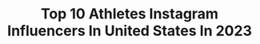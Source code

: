 ---
title: Top 10 Athletes Instagram Influencers In United States In 2023
description: >-
  Find top athletes Instagram influencers in United States in 2023. Most popular hashtags: #fitness #gym #bodybuilding.
platform: Instagram
hits: 4214
text_top: Discover the most popular Instagram accounts on inBeat.
text_bottom: Our platform holds 4214 Instagram influencers like this in United States for you to contact.
profiles:
  - username: "kuhubhosle"
    fullname: >-
      Kuhu Bhosle
    bio: >-
      Athlete
    location: "United States"
    followers: 12752
    engagement: 641
    commentsToLikes: 0.029407
    id: ck6tsfsdk4isj0j71yy3w18e5
    verified: false
    hashtags: "#gym, #repost, #hardwork, #miihiersinghprep"
  - username: "elyologp8"
    fullname: >-
      Gerardo Parra
    bio: >-
      athlete
    location: "United States"
    followers: 152381
    engagement: 262
    commentsToLikes: 0.009631
    id: ck5bvb2sbjbbg0i11lw6hqka1
    verified: true
    hashtags: "#halloffame, #franklinfamily, #onlyone, #world"
  - username: "kedarjadhavofficial"
    fullname: >-
      Kedar Mahadev Jadhav
    bio: >-
      Athlete
    location: "United States"
    followers: 1517756
    engagement: 627
    commentsToLikes: 0.005191
    id: ckf5tu0psirrz0j23ffljsbbh
    verified: true
    hashtags: "#positivevibes, #srh, #wakefit, #biobubble"
  - username: "viharigh"
    fullname: >-
      Hanuma vihari
    bio: >-
      Athlete 🇮🇳
    location: "United States"
    followers: 474427
    engagement: 695
    commentsToLikes: 0.002843
    id: ck6tqqtsitcae0j71s14hqdsz
    verified: true
    hashtags: "#uc, #safe, #home, #bighomerushsale"
  - username: "stanleynormansurfer"
    fullname: >-
      Stan Norman
    bio: >-
      Athlete
    location: "United States"
    followers: 5818
    engagement: 724
    commentsToLikes: 0.020955
    id: ck5znz0o6pfe20i14elkfn2e6
    verified: false
    hashtags: "#hydroflask, #onya, #onyamodel, #tbt"
  - username: "michicampa93"
    fullname: >-
      Michele Campagnaro
    bio: >-
      Athlete
    location: "United States"
    followers: 15980
    engagement: 1307
    commentsToLikes: 0.013085
    id: ck6tpokvjl7nw0j71cbqvm36j
    verified: true
    hashtags: "#nottinghill, #london, #iceland, #bianchi"
  - username: "savannah_joyyy"
    fullname: >-
      Savannah Joy
    bio: >-
      | 1:1 Online Health/Lifestyle | @thetrainingbarracks Apply for Coaching Below ⬇️ @revive_md @getrawnutrition | Athlete Code: SAVJOY ⤴️
    location: "United States"
    followers: 132122
    engagement: 417
    commentsToLikes: 0.012208
    id: ck5q33lorj2160i11tlfrq9s1
    verified: false
    hashtags: "#fitnessmotivation, #fitness, #bulkingseason, #fitfam"
  - username: "alex_eubank15"
    fullname: >-
      Alex Eubank
    bio: >-
      🔱 Jesus 🙏 🔱 @rawgear | @alpha.lion Code Alex 🔱 @celsiusofficial Athlete 🔱 @fusionnutra @elysium.athletic 🔱 Youtube / App / Merch ⬇️
    location: "United States"
    followers: 1687055
    engagement: 1143
    commentsToLikes: 0.003245
    id: cknh9ia36t0n00j23tp7k6w1b
    verified: false
    hashtags: "#arnold, #gym, #motivating, #couplegoals"
  - username: "jesssims"
    fullname: >-
      JESS SIMS
    bio: >-
      @onepeloton 🏋🏽‍♀️🚴🏽‍♀️🏃🏽‍♀️ @jumpman23 athlete @collegegameday @espn @nyliberty you don’t HAVE to. you GET to. 📧 teamsims@excelsm.com
    location: "United States"
    followers: 467162
    engagement: 479
    commentsToLikes: 0.020603
    id: cl7kdxk7wv88d0i23i2mhr2lx
    verified: false
    hashtags: "#saturday60, #peloton, #linkinbio, #startedfromdaytonohionowwehere"
  - username: "6ourt"
    fullname: >-
      Courtney
    bio: >-
      sweating… @gymshark athlete @ehplabs code: 6ourt10 tiktok @6ourt2.0
    location: "United States"
    followers: 104992
    engagement: 1274
    commentsToLikes: 0.010903
    id: cl7exgtg0qy0u0i2364nsa6lv
    verified: false
    hashtags: "#inpaidpartnership, #gymshark, #gymsharkwomen, #lgstanbyme"
---